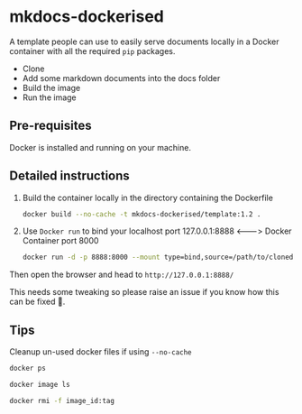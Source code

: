 # mkdocs-dockerised

A template people can use to easily serve documents locally in a Docker container with all the required `pip` packages.

- Clone
- Add some markdown documents into the docs folder
- Build the image
- Run the image
  
## Pre-requisites

Docker is installed and running on your machine.

## Detailed instructions

1. Build the container locally in the directory containing the Dockerfile

    ```bash
    docker build --no-cache -t mkdocs-dockerised/template:1.2 .
    ```

2. Use `Docker run` to bind your localhost port 127.0.0.1:8888 <---> Docker Container port 8000

    ```bash
    docker run -d -p 8888:8000 --mount type=bind,source=/path/to/cloned/repository,target=/mnt/mynotes mkdocs-dockerised/template:1.2
    ```

Then open the browser and head to `http://127.0.0.1:8888/`

This needs some tweaking so please raise an issue if you know how this can be fixed 🙂.

## Tips

Cleanup un-used docker files if using `--no-cache`

```bash
docker ps
```

```bash
docker image ls
```

```bash
docker rmi -f image_id:tag
```
